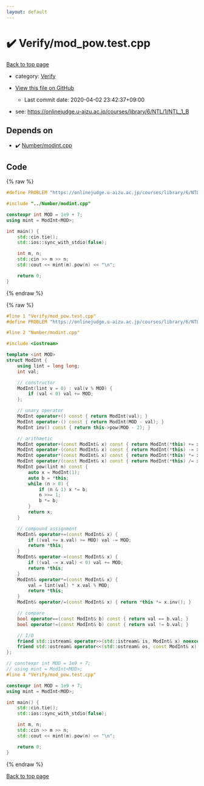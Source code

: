 ```yaml
---
layout: default
---
```


<!-- mathjax config similar to math.stackexchange -->
<script type="text/javascript" async
  src="https://cdnjs.cloudflare.com/ajax/libs/mathjax/2.7.5/MathJax.js?config=TeX-MML-AM_CHTML">
</script>
<script type="text/x-mathjax-config">
  MathJax.Hub.Config({
    TeX: { equationNumbers: { autoNumber: "AMS" }},
    tex2jax: {
      inlineMath: [ ['$','$'] ],
      processEscapes: true
    },
    "HTML-CSS": { matchFontHeight: false },
    displayAlign: "left",
    displayIndent: "2em"
  });
</script>

<script type="text/javascript" src="https://cdnjs.cloudflare.com/ajax/libs/jquery/3.4.1/jquery.min.js"></script>
<script src="https://cdn.jsdelivr.net/npm/jquery-balloon-js@1.1.2/jquery.balloon.min.js" integrity="sha256-ZEYs9VrgAeNuPvs15E39OsyOJaIkXEEt10fzxJ20+2I=" crossorigin="anonymous"></script>
<script type="text/javascript" src="../../assets/js/copy-button.js"></script>
<link rel="stylesheet" href="../../assets/css/copy-button.css" />


# :heavy_check_mark: Verify/mod_pow.test.cpp

<a href="../../index.html">Back to top page</a>

* category: <a href="../../index.html#5a750f86ef41f22f852c43351e3ff383">Verify</a>
* <a href="{{ site.github.repository_url }}/blob/master/Verify/mod_pow.test.cpp">View this file on GitHub</a>
    - Last commit date: 2020-04-02 23:42:37+09:00


* see: <a href="https://onlinejudge.u-aizu.ac.jp/courses/library/6/NTL/1/NTL_1_B">https://onlinejudge.u-aizu.ac.jp/courses/library/6/NTL/1/NTL_1_B</a>


## Depends on

* :heavy_check_mark: <a href="../../library/Number/modint.cpp.html">Number/modint.cpp</a>


## Code

<a id="unbundled"></a>
{% raw %}
```cpp
#define PROBLEM "https://onlinejudge.u-aizu.ac.jp/courses/library/6/NTL/1/NTL_1_B"

#include "../Number/modint.cpp"

constexpr int MOD = 1e9 + 7;
using mint = ModInt<MOD>;

int main() {
    std::cin.tie();
    std::ios::sync_with_stdio(false);

    int m, n;
    std::cin >> m >> n;
    std::cout << mint(m).pow(n) << "\n";

    return 0;
}

```
{% endraw %}

<a id="bundled"></a>
{% raw %}
```cpp
#line 1 "Verify/mod_pow.test.cpp"
#define PROBLEM "https://onlinejudge.u-aizu.ac.jp/courses/library/6/NTL/1/NTL_1_B"

#line 2 "Number/modint.cpp"

#include <iostream>

template <int MOD>
struct ModInt {
    using lint = long long;
    int val;

    // constructor
    ModInt(lint v = 0) : val(v % MOD) {
        if (val < 0) val += MOD;
    };

    // unary operator
    ModInt operator+() const { return ModInt(val); }
    ModInt operator-() const { return ModInt(MOD - val); }
    ModInt inv() const { return this->pow(MOD - 2); }

    // arithmetic
    ModInt operator+(const ModInt& x) const { return ModInt(*this) += x; }
    ModInt operator-(const ModInt& x) const { return ModInt(*this) -= x; }
    ModInt operator*(const ModInt& x) const { return ModInt(*this) *= x; }
    ModInt operator/(const ModInt& x) const { return ModInt(*this) /= x; }
    ModInt pow(lint n) const {
        auto x = ModInt(1);
        auto b = *this;
        while (n > 0) {
            if (n & 1) x *= b;
            n >>= 1;
            b *= b;
        }
        return x;
    }

    // compound assignment
    ModInt& operator+=(const ModInt& x) {
        if ((val += x.val) >= MOD) val -= MOD;
        return *this;
    }
    ModInt& operator-=(const ModInt& x) {
        if ((val -= x.val) < 0) val += MOD;
        return *this;
    }
    ModInt& operator*=(const ModInt& x) {
        val = lint(val) * x.val % MOD;
        return *this;
    }
    ModInt& operator/=(const ModInt& x) { return *this *= x.inv(); }

    // compare
    bool operator==(const ModInt& b) const { return val == b.val; }
    bool operator!=(const ModInt& b) const { return val != b.val; }

    // I/O
    friend std::istream& operator>>(std::istream& is, ModInt& x) noexcept { return is >> x.val; }
    friend std::ostream& operator<<(std::ostream& os, const ModInt& x) noexcept { return os << x.val; }
};

// constexpr int MOD = 1e9 + 7;
// using mint = ModInt<MOD>;
#line 4 "Verify/mod_pow.test.cpp"

constexpr int MOD = 1e9 + 7;
using mint = ModInt<MOD>;

int main() {
    std::cin.tie();
    std::ios::sync_with_stdio(false);

    int m, n;
    std::cin >> m >> n;
    std::cout << mint(m).pow(n) << "\n";

    return 0;
}

```
{% endraw %}

<a href="../../index.html">Back to top page</a>

